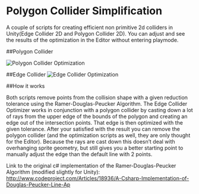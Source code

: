 # Polygon Collider Simplification
A couple of scripts for creating efficient non primitive 2d colliders in Unity(Edge Collider 2D and Polygon Collider 2D). 
You can adjust and see the results of the optimization in the Editor without entering playmode.

##Polygon Collider

![Polygon Collider Optimization](https://img.itch.zone/aW1hZ2UvNjgxOTcvMzEwMTcyLmdpZg==/original/iZAynj.gif)


##Edge Collider
![Edge Collider Optimization](https://img.itch.zone/aW1hZ2UvNjgxOTcvMzEwMTcxLmdpZg==/original/VjvR9G.gif)

##How it works

Both scripts remove points from the collision shape with a given reduction tolerance using the Ramer-Douglas-Peucker Algorithm. The Edge Collider Optimizer works in conjunction with a polygon collider by casting down a lot of rays from the upper edge of the bounds of the polygon and creating an edge out of the intersection points. 
That edge is then optimized with the given tolerance. After your satisfied with the result you can remove the polygon collider (and the optimization scripts as well, they are only thought for the Editor). 
Because the rays are cast down this doesn’t deal with overhanging sprite geometry, but still gives you a better starting point to manually adjust the edge than the default line with 2 points.

Link to the original c# implementation of the Ramer-Douglas-Peucker Algorithm (modified slightly for Unity):
http://www.codeproject.com/Articles/18936/A-Csharp-Implementation-of-Douglas-Peucker-Line-Ap
